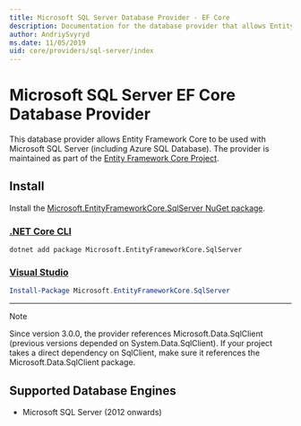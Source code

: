 ```yaml
---
title: Microsoft SQL Server Database Provider - EF Core
description: Documentation for the database provider that allows Entity Framework Core to be used with Microsoft SQL Server
author: AndriySvyryd
ms.date: 11/05/2019
uid: core/providers/sql-server/index
---
```

# Microsoft SQL Server EF Core Database Provider

This database provider allows Entity Framework Core to be used with Microsoft SQL Server (including Azure SQL Database). The provider is maintained as part of the [Entity Framework Core Project](https://github.com/aspnet/EntityFrameworkCore).

## Install

Install the [Microsoft.EntityFrameworkCore.SqlServer NuGet package](https://www.nuget.org/packages/Microsoft.EntityFrameworkCore.SqlServer/).

### [.NET Core CLI](#tab/dotnet-core-cli)

```dotnetcli
dotnet add package Microsoft.EntityFrameworkCore.SqlServer
```

### [Visual Studio](#tab/vs)

``` powershell
Install-Package Microsoft.EntityFrameworkCore.SqlServer
```

***

> [!NOTE]
> Since version 3.0.0, the provider references Microsoft.Data.SqlClient (previous versions depended on System.Data.SqlClient). If your project takes a direct dependency on SqlClient, make sure it references the Microsoft.Data.SqlClient package.

## Supported Database Engines

* Microsoft SQL Server (2012 onwards)
